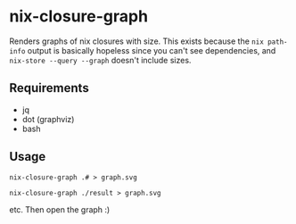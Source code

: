 # nix-closure-graph

Renders graphs of nix closures with size. This exists because the `nix
path-info` output is basically hopeless since you can't see dependencies, and
`nix-store --query --graph` doesn't include sizes.

## Requirements

* jq
* dot (graphviz)
* bash

## Usage

`nix-closure-graph .# > graph.svg`

`nix-closure-graph ./result > graph.svg`

etc. Then open the graph :)
